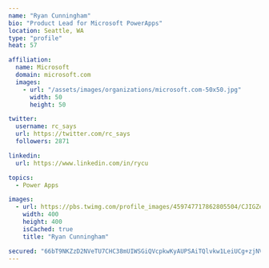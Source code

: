 ```yaml
---
name: "Ryan Cunningham"
bio: "Product Lead for Microsoft PowerApps"
location: Seattle, WA
type: "profile"
heat: 57

affiliation:
  name: Microsoft
  domain: microsoft.com
  images:
    - url: "/assets/images/organizations/microsoft.com-50x50.jpg"
      width: 50
      height: 50

twitter:
  username: rc_says
  url: https://twitter.com/rc_says
  followers: 2871

linkedin:
  url: https://www.linkedin.com/in/rycu

topics:
  - Power Apps

images:
  - url: https://pbs.twimg.com/profile_images/459747717862805504/CJIGZejd_400x400.png
    width: 400
    height: 400
    isCached: true
    title: "Ryan Cunningham"

secured: "66bT9NKZzD2NVeTU7CHC38mUIWSGiQVcpkwKyAUPSAiTQlvkw1LeiUCg+zjNVefT0E+FQXsS7KpPcwKbUYmmuWKmp135bHXnzjG9YVgs5q6ZlYbudo28Vydkhak7KWlJeA6BlJy7pHNQ3V9pZFFA3WTFQjiaBO+3WiNUWRTLLeApQ9NE6MTZR1jimkhbq46hlWqOusyqCdNtd9vhbOq6Po0+7U5bqBaTlF7XJPiImn4P1tC75LXY4eIc0ee6eZz7AC1JRjeQvgFPe6Ktrqw6wD2oR8qvQub0TAh+JN3vsH9GoyeBWD6FU9J/0AnoMdnfJRjCI+qA/gfqpv3YGDAB7uytgktGRrl6K7ZudkfptoLbiAJ0aWIYYV1XDDPP4Ak2tBs1mRoSRTLry7dVhZxG8ktgkSXqc+k8oGLIa4DhEo4=;eGk7W5aUtZr5/Z18HgbDFg=="
---
```



